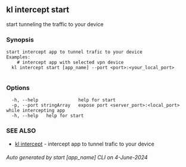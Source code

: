 ## kl intercept start

start tunneling the traffic to your device

### Synopsis

```
start intercept app to tunnel trafic to your device
Examples:
	# intercept app with selected vpn device
  kl intercept start [app_name] --port <port>:<your_local_port>
	
```

### Options

```
  -h, --help               help for start
  -p, --port stringArray   expose port <server_port>:<local_port> while intercepting app
  -h, --help   help for start
```

### SEE ALSO

* [kl intercept](kl_intercept.md)  - intercept app to tunnel trafic to your device

###### Auto generated by start [app_name] CLI on 4-June-2024
